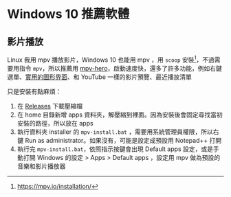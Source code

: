 # Windows 10 推薦軟體

## 影片播放

Linux 我用 mpv 播放影片，Windows 10 也能用 mpv ，用 `scoop` 安裝[^1]，不過需要用指令 `mpv`，所以推薦用 [mpv-hero](https://github.com/stax76/mpv-hero)，啟動速度快，還多了許多功能，例如右鍵選單、[實用的圖形界面](https://github.com/tomasklaen/uosc)、和 YouTube 一樣的影片預覽、最近播放清單

只是安裝有點麻煩：

1. 在 [Releases](https://github.com/stax76/mpv-hero/releases) 下載壓縮檔
2. 在 home 目錄新增 apps 資料夾，解壓縮到裡面。因為安裝後會固定尋找當初安裝的路徑，所以放在 apps
3. 執行資料夾 installer 的 `mpv-install.bat` ，需要用系統管理員權限，所以右鍵 Run as administrator。如果沒有，可能是設定成預設用 Notepad++ 打開
4. 執行完 `mpv-install.bat`，依照指示按鍵會出現 Default apps 設定，或是手動打開 Windows 的設定 > Apps > Default apps ，設定用 mpv 做為預設的音樂和影片播放器

[^1]: https://mpv.io/installation/